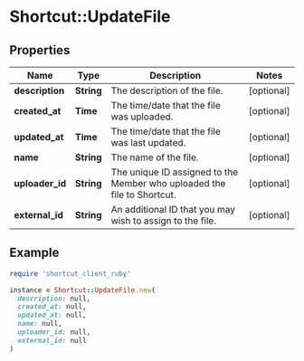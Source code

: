 # Shortcut::UpdateFile

## Properties

| Name | Type | Description | Notes |
| ---- | ---- | ----------- | ----- |
| **description** | **String** | The description of the file. | [optional] |
| **created_at** | **Time** | The time/date that the file was uploaded. | [optional] |
| **updated_at** | **Time** | The time/date that the file was last updated. | [optional] |
| **name** | **String** | The name of the file. | [optional] |
| **uploader_id** | **String** | The unique ID assigned to the Member who uploaded the file to Shortcut. | [optional] |
| **external_id** | **String** | An additional ID that you may wish to assign to the file. | [optional] |

## Example

```ruby
require 'shortcut_client_ruby'

instance = Shortcut::UpdateFile.new(
  description: null,
  created_at: null,
  updated_at: null,
  name: null,
  uploader_id: null,
  external_id: null
)
```

